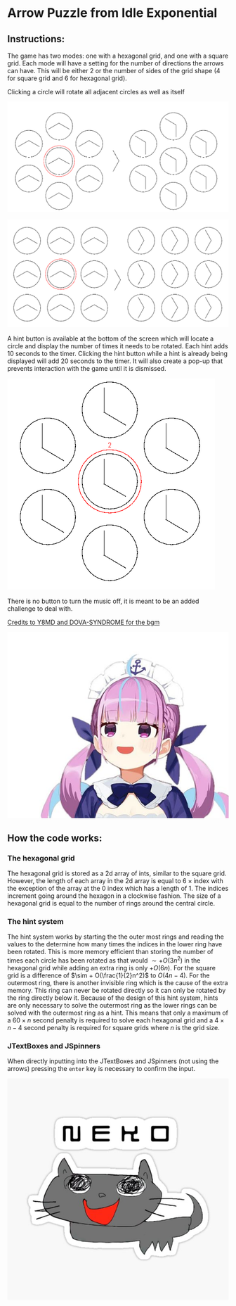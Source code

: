 # Arrow Puzzle from Idle Exponential

## Instructions:

The game has two modes: one with a hexagonal grid, and one with a square grid.
Each mode will have a setting for the number of directions the arrows can have. This will be either 2 or the number of sides of the grid shape (4 for square grid and 6 for hexagonal grid).

Clicking a circle will rotate all adjacent circles as well as itself

![All 6 adjacent circles that share an edge on the hexagonal grid are rotated along with the circle clicked](HexAdjacent.PNG)

![All 8 adjacent circles on the square grid are rotated along with the circle clicked](SquareAdjacent.PNG)

A hint button is available at the bottom of the screen which will locate a circle and display the number of times it needs to be rotated.
Each hint adds 10 seconds to the timer.
Clicking the hint button while a hint is already being displayed will add 20 seconds to the timer. It will also create a pop-up that prevents interaction with the game until it is dismissed.

![7 circles in a hex grid are in the 8:00 position with a hint above the central circle displaying the number 2](Hint.PNG)

There is no button to turn the music off, it is meant to be an added challenge to deal with.

[Credits to Y8MD and DOVA-SYNDROME for the bgm](https://www.youtube.com/watch?v=bNBEgmsEXII)

![baqua](baqua.jpg)

## How the code works:

### The hexagonal grid

The hexagonal grid is stored as a 2d array of ints, similar to the square grid.
However, the length of each array in the 2d array is equal to $6 \times \text{index}$ with the exception of the array at the 0 index which has a length of 1.
The indices increment going around the hexagon in a clockwise fashion.
The size of a hexagonal grid is equal to the number of rings around the central circle. 

### The hint system

The hint system works by starting the the outer most rings and reading the values to the determine how many times the indices in the lower ring have been rotated. This is more memory efficient than storing the number of times each circle has been rotated as that would $\sim + O(3n^2)$ in the hexagonal grid while adding an extra ring is only $+ O(6n)$. For the square grid is a difference of $\sim + O(\frac{1}{2}n^2)$ to $O(4n - 4)$.
For the outermost ring, there is another invisible ring which is the cause of the extra memory. This ring can never be rotated directly so it can only be rotated by the ring directly below it.
Because of the design of this hint system, hints are only necessary to solve the outermost ring as the lower rings can be solved with the outermost ring as a hint. This means that only a maximum of a $60 \times n$ second penalty is required to solve each hexagonal grid and a $4 \times n - 4$ second penalty is required for square grids where $n$ is the grid size.

### JTextBoxes and JSpinners

When directly inputting into the JTextBoxes and JSpinners (not using the arrows) pressing the `enter` key is necessary to confirm the input.

![Neko](neko.jpg)
